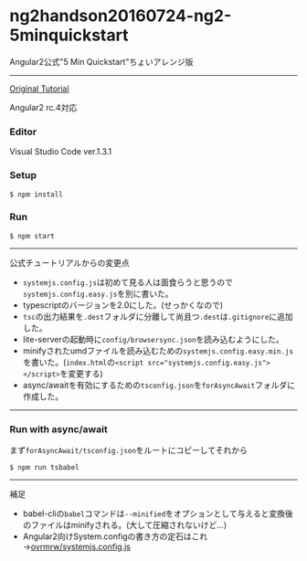 # ng2handson20160724-ng2-5minquickstart
Angular2公式"5 Min Quickstart"ちょいアレンジ版

---

[Original Tutorial](https://angular.io/docs/ts/latest/quickstart.html)

Angular2 rc.4対応

### Editor
Visual Studio Code ver.1.3.1

### Setup
```
$ npm install
```

### Run
```
$ npm start
```

---

公式チュートリアルからの変更点

- `systemjs.config.js`は初めて見る人は面食らうと思うので`systemjs.config.easy.js`を別に書いた。
- typescriptのバージョンを2.0にした。(せっかくなので)
- `tsc`の出力結果を`.dest`フォルダに分離して尚且つ`.dest`は`.gitignore`に追加した。
- lite-serverの起動時に`config/browsersync.json`を読み込むようにした。
- minifyされたumdファイルを読み込むための`systemjs.config.easy.min.js`を書いた。(`index.html`の`<script src="systemjs.config.easy.js"></script>`を変更する)
- async/awaitを有効にするための`tsconfig.json`を`forAsyncAwait`フォルダに作成した。

---

### Run with async/await
まず`forAsyncAwait/tsconfig.json`をルートにコピーしてそれから
```
$ npm run tsbabel
```

---

補足

- babel-cliの`babel`コマンドは`--minified`をオプションとして与えると変換後のファイルはminifyされる。(大して圧縮されないけど…)
- Angular2向けSystem.configの書き方の定石はこれ→[ovrmrw/systemjs.config.js](https://gist.github.com/ovrmrw/39d0abca0ebe03ab3c7d8c8d381bb6c0)
